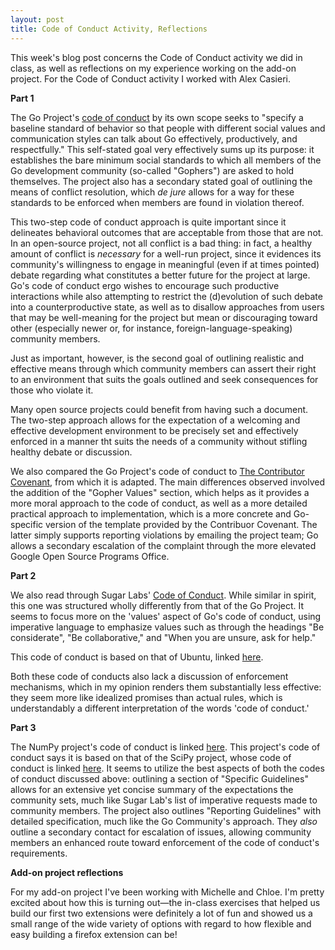 ```yaml
---
layout: post
title: Code of Conduct Activity, Reflections
---
```

This week's blog post concerns the Code of Conduct activity we did in class, as well as reflections on my experience working on the add-on project. For the Code of Conduct activity I worked with Alex Casieri. 

**Part 1**

The Go Project's [code of conduct](https://go.dev/conduct) by its own scope seeks to "specify a baseline standard of behavior so that people with different social values and communication styles can talk about Go effectively, productively, and respectfully." This self-stated goal very effectively sums up its purpose: it establishes the bare minimum social standards to which all members of the Go development community (so-called "Gophers") are asked to hold themselves. The project also has a secondary stated goal of outlining the means of conflict resolution, which *de jure* allows for a way for these standards to be enforced when members are found in violation thereof. 

This two-step code of conduct approach is quite important since it delineates behavioral outcomes that are acceptable from those that are not. In an open-source project, not all conflict is a bad thing: in fact, a healthy amount of conflict is *necessary* for a well-run project, since it evidences its community's willingness to engage in meaningful (even if at times pointed) debate regarding what constitutes a better future for the project at large. Go's code of conduct ergo wishes to encourage such productive interactions while also attempting to restrict the (d)evolution of such debate into a counterproductive state, as well as to disallow approaches from users that may be well-meaning for the project but mean or discouraging toward other (especially newer or, for instance, foreign-language-speaking) community members. 

Just as important, however, is the second goal of outlining realistic and effective means through which community members can assert their right to an environment that suits the goals outlined and seek consequences for those who violate it.

Many open source projects could benefit from having such a document. The two-step approach allows for the expectation of a welcoming and effective development environment to be precisely set and effectively enforced in a manner tht suits the needs of a community without stifling healthy debate or discussion.  

We also compared the Go Project's code of conduct to [The Contributor Covenant](https://www.contributor-covenant.org/version/1/4/code-of-conduct/), from which it is adapted. The main differences observed involved the addition of the "Gopher Values" section, which helps as it provides a more moral approach to the code of conduct, as well as a more detailed practical approach to implementation, which is a more concrete and Go-specific version of the template provided by the Contribuor Covenant. The latter simply supports reporting violations by emailing the project team; Go allows a secondary escalation of the complaint through the more elevated Google Open Source Programs Office. 

**Part 2**

We also read through Sugar Labs' [Code of Conduct](https://wiki.sugarlabs.org/go/Sugar_Labs/Legal/Code_of_Conduct). While similar in spirit, this one was structured wholly differently from that of the Go Project. It seems to focus more on the 'values' aspect of Go's code of conduct, using imperative language to emphasize values such as through the headings "Be considerate", "Be collaborative," and "When you are unsure, ask for help." 

This code of conduct is based on that of Ubuntu, linked [here](https://ubuntu.com/community/code-of-conduct). 

Both these code of conducts also lack a discussion of enforcement mechanisms, which in my opinion renders them substantially less effective: they seem more like idealized promises than actual rules, which is understandably a different interpretation of the words 'code of conduct.' 

**Part 3**

The NumPy project's code of conduct is linked [here](https://numpy.org/code-of-conduct/). This project's code of conduct says it is based on that of the SciPy project, whose code of conduct is linked [here](https://www.scipy2020.scipy.org/code-of-conduct). It seems to utilize the best aspects of both the codes of conduct discussed above: outlining a section of "Specific Guidelines" allows for an extensive yet concise summary of the expectations the community sets, much like Sugar Lab's list of imperative requests made to community members. The project also outlines "Reporting Guidelines" with detailed specification, much like the Go Community's approach. They *also* outline a secondary contact for escalation of issues, allowing community members an enhanced route toward enforcement of the code of conduct's requirements. 


**Add-on project reflections**

For my add-on project I've been working with Michelle and Chloe. I'm pretty excited about how this is turning out—the in-class exercises that helped us build our first two extensions were definitely a lot of fun and showed us a small range of the wide variety of options with regard to how flexible and easy building a firefox extension can be!



